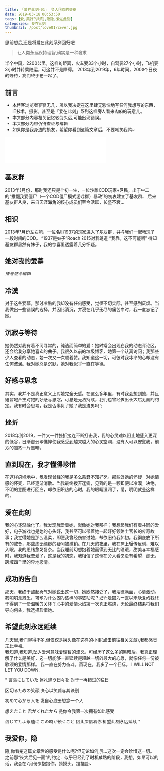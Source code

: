 ```yaml
---
title: 「爱在此刻-01」 令人困惑的交织
date: 2019-03-18 00:53:50
tags: [爱,美好的时刻,隐隐,爱在此刻]
categories: 爱在此刻
thumbnail: /post/love01/cover.jpg
---
```

思前想后,还是将爱在此刻系列回归吧

> 让人类永远保持理智,确实是一种奢求

半个中国，2200公里。这样的距离，火车要33个小时，自驾要27个小时，飞机要3小时并转乘陆运，可这并不是障碍。
2013年到2019年，6年时间，2000个日夜的等待，我们终于在一起了。
<!-- more -->
## 前言
* 本博客浏览者寥寥无几，所以我决定在这里肆无忌惮地写任何我想写的东西，IT技术，摄影，甚至是「爱在此刻」系列这样旁人看来肉麻的玩意儿。
* 本文部分内容相关记忆较为久远,可能出现错误。
* 本文部分内容仍待查证与编辑
* 如果你是我身边的损友，希望你看到这篇文章后，不要嘲笑我鸭~

<!-- <iframe frameborder="no" border="0" marginwidth="0" marginheight="0" width=330 height=86 src="//music.163.com/outchain/player?type=3&id=908986625&auto=1&height=66"></iframe> -->

<iframe frameborder="no" border="0" marginwidth="0" marginheight="0" width=330 height=86 src="//music.163.com/outchain/player?type=2&id=527573&auto=1&height=66"></iframe>

## 基友群
2013年3月份，那时我还只是个初一生，一位沙雕COD玩家+网民，出于中二的“推翻我爱僵尸（一个COD僵尸模式游戏群）暴政”的初衷建立了基友群。
后来基友群从良，来自天涯海角的核心成员们至今活跃，长盛不衰...
## 相识
2013年7月份左右吧，一位名叫1937的玩家进入了基友群，并与我们一起畅玩了一段时间的COD。
“1937是妹子”Roach 2015对我说道
“我靠，这不可能啊”
得知基友群居然有妹子，我的惊喜里透露着几分怀疑。

## 她对我的爱慕
*待考证与编辑*

## 冷漠
对于这些爱慕，那时冷酷的我却没有任何感受，觉得不切实际，甚至感到厌烦。当我做出一些错误的选择，并因此消沉，并浸在几乎无尽的痛苦中时，我一度忘记了她。

## 沉寂与等待
她仍然对我有着不同寻常的，纯洁而简单的爱：她时常会出现在我的动态评论区，还会给我分享她喜欢的曲子。我很久以前的垃圾博客，她第一个认真访问；我那些少人查看的动态，她一次又一次顺着赞。我知道这一切，可彼时我冰冷的心却没有任何波澜。我对她总是沉默，她对我似乎一直在等待。

## 好感与思念
其实，我并不是真正意义上对她完全无感。在这么多年里，有时我会想到她，并且短暂地产生对她的好感与思念，可总是无法持续，我们也曾经做出长大后见面的约定。我有时会思考，我是否辜负了她？我是渣男吗？

## 挫折
2018年到2019，一件又一件挫折接连不断打击我，我的心灵难以阻止地堕入更深的低谷，日渐虚弱与憔悴使我感受到越来越大的心灵空洞，没有人可以安慰我，前方的道路一片黑暗。

## 直到现在，我才懂得珍惜
在这样的境地中，我发现曾经的我是多么愚蠢不知好歹。那些对她的怀疑，对她情感的怀疑，已经逐渐消散。当我最终拨开迷雾，见到的是一颗即便以冷漠，决绝，不明的意图进行回应，却依旧炽热的心时，我的眼睛湿润了，爱，明明就是这样的。

## 爱在此刻
我的心逐渐融化了。我发现我爱着她，就像她对我那样；我想起我们有着共同的爱好，电子游戏也是她的心头好，我甚至可以带着她一起好好领略士官长的传奇故事；我觉得她是那么温柔，即便我曾经伤害过她，却依旧待我如初。我彻底放下所有的戒备，那些虚无缥缈的疑问被撤销。在几天的夜里，我在床上辗传反侧，难以入眠，我的思绪愈发复杂。当我睡前幻想抱着她而得到无比的温暖，甜美与幸福感时，我知道我恋爱了，这是我的初恋，我相信了这份在旁人看来没有希望，虚无，跨域四千里的异地恋情。

## 成功的告白
那天，我终于鼓起勇气对她说出这一切，她欣然接受了，我泪流满面，心情激动。我明明是男生，可却为什么因为这样的事感动呢？或许是因为一直以来缺爱的我终于得到了一份温暖的关怀？心中的爱情火焰第一次真正燃烧，无论最终结果将我们导向何处，我选择珍惜她。

## 希望此刻永远延续
几天里,我们聊得不多,但仅仅是换头像在这样的小事[(点击前往相关文章)](/2019/03/17/love00/),我都感觉无比幸福。  
我知道,我知道,坠入爱河意味着理智的湮灭。可经历了这么多的黑暗后，我真正理解了什么是美好，这一切能够一直延续是超越一切的最大的心愿，就像任何一份被歌颂的爱情那样。
我一直在努力奋斗，而现在，我多了一个目标。
I WILL NOT LET YOU DOWN.

<div class="text-center">
*
言葉にしていた 擦れ違う日々を
对于一再错过的往日

区切るための笑顔
决心以笑颜与其诀别

初めて心から人を
发自心底去想念一个人

想えたこと 君がくれたから
是你令我第一次拥有如此感受

信じてたよ永遠に この時が続くこと
因此深信着你 祈望此刻永远延续
*
</div>

## 我爱你，隐
隐,你看完这篇文章后的感受是什么呢?但无论如何,我...这次一定会珍惜这一切。
之前那“长大后见一面”的约定，似乎已经到了时机成熟的阶段，我想，如果可以的话，我会在7月份来抱抱你，摸摸头，捏捏脸~